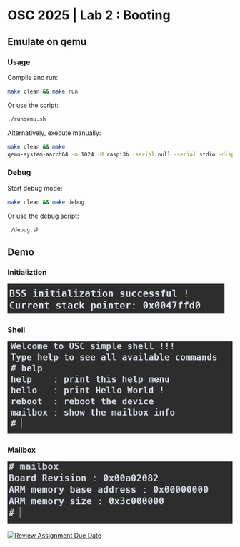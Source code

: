# OSC 2025 | Lab 2 : Booting
## Emulate on qemu
### Usage
Compile and run:
```bash
make clean && make run
```
Or use the script:
```bash
./runqemu.sh
```
Alternatively, execute manually:
```bash
make clean && make 
qemu-system-aarch64 -m 1024 -M raspi3b -serial null -serial stdio -display none  -kernel kernel8.img
```

### Debug
Start debug mode:
```bash
make clean && make debug
```
Or use the debug script:
```bash
./debug.sh
```

## Demo
### Initializtion
![init](assets/demo_init.png)

### Shell
![shell](assets/demo_shell.png)

### Mailbox
![mailbox](assets/demo_mailbox.png)

[![Review Assignment Due Date](https://classroom.github.com/assets/deadline-readme-button-22041afd0340ce965d47ae6ef1cefeee28c7c493a6346c4f15d667ab976d596c.svg)](https://classroom.github.com/a/AaJgSZKl)